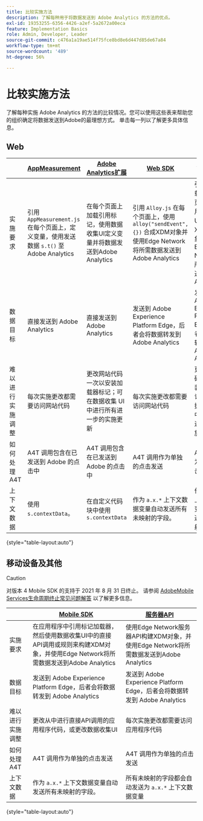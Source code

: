 ```yaml
---
title: 比较实施方法
description: 了解每种用于将数据发送到 Adobe Analytics 的方法的优点。
exl-id: 19353255-6356-4426-a2ef-5a2672a00eca
feature: Implementation Basics
role: Admin, Developer, Leader
source-git-commit: c476a1a19ae514f75fce8bd8e6d447d85de67a84
workflow-type: tm+mt
source-wordcount: '489'
ht-degree: 56%

---
```


# 比较实施方法

了解每种实施 Adobe Analytics 的方法的比较情况。您可以使用这些表来帮助您的组织确定将数据发送到Adobe的最理想方式。 单击每一列以了解更多具体信息。

## Web

| | [AppMeasurement](/help/implement/js/overview.md) | [Adobe Analytics扩展](/help/implement/launch/overview.md) | [Web SDK](/help/implement/aep-edge/web-sdk/overview.md#web-sdk) | [Web SDK扩展](/help/implement/aep-edge/web-sdk/overview.md#web-sdk-extension) |
| --- | --- | --- | --- | --- |
| 实施要求 | 引用 `AppMeasurement.js` 在每个页面上，定义变量，使用发送数据 `s.t()` 至Adobe Analytics | 在每个页面上加载引用标记，使用数据收集UI定义变量并将数据发送到Adobe Analytics | 引用 `Alloy.js` 在每个页面上，使用 `alloy("sendEvent",{})` 合成XDM对象并使用Edge Network将所需数据发送到Adobe Analytics | 引用标记加载器在每个页面上，使用数据收集UI构建XDM对象，并使用Edge Network将所需数据发送到Adobe Analytics |
| 数据目标 | 直接发送到 Adobe Analytics | 直接发送到 Adobe Analytics | 发送到 Adobe Experience Platform Edge，后者会将数据转发到 Adobe Analytics | 发送到 Adobe Experience Platform Edge，后者会将数据转发到 Adobe Analytics |
| 难以进行实施调整 | 每次实施更改都需要访问网站代码 | 更改网站代码一次以安装加载器标记；可在数据收集 UI 中进行所有进一步的实施更新 | 每次实施更改都需要访问网站代码 | 更改网站代码一次以安装加载器标记；可在数据收集 UI 中进行所有进一步的实施更新 |
| 如何处理 A4T | A4T 调用包含在已发送到 Adobe 的点击中 | A4T 调用包含在已发送到 Adobe 的点击中 | A4T 调用作为单独的点击发送 | A4T 调用作为单独的点击发送 |
| 上下文数据 | 使用 `s.contextData`。 | 在自定义代码块中使用 `s.contextData` | 作为 `a.x.*` 上下文数据变量自动发送所有未映射的字段。 | 作为 `a.x.*` 上下文数据变量自动发送所有未映射的字段。 |

{style="table-layout:auto"}

## 移动设备及其他

>[!CAUTION]
>
>对版本 4 Mobile SDK 的支持于 2021 年 8 月 31 日终止。 请参阅 [AdobeMobile Services生命周期终止常见问题解答](https://experienceleague.adobe.com/docs/discontinued/using/mobile-services.html) 以了解更多信息。


| | [Mobile SDK](/help/implement/aep-edge/mobile-sdk/overview.md) | [服务器API](/help/implement/aep-edge/server-api/overview.md) |
| --- | --- | --- |
| 实施要求 | 在应用程序中引用标记加载器，然后使用数据收集UI中的直接API调用或规则来构建XDM对象，并使用Edge Network将所需数据发送到Adobe Analytics | 使用Edge Network服务器API构建XDM对象，并使用Edge Network将所需数据发送到Adobe Analytics |
| 数据目标 | 发送到 Adobe Experience Platform Edge，后者会将数据转发到 Adobe Analytics | 发送到 Adobe Experience Platform Edge，后者会将数据转发到 Adobe Analytics |
| 难以进行实施调整 | 更改从中进行直接API调用的应用程序代码，或更改数据收集UI | 每次实施更改都需要访问应用程序代码 |
| 如何处理 A4T | A4T 调用作为单独的点击发送 | A4T 调用作为单独的点击发送 |
| 上下文数据 | 作为 `a.x.*` 上下文数据变量自动发送所有未映射的字段。 | 所有未映射的字段都会自动发送为 `a.x.*` 上下文数据变量 |

{style="table-layout:auto"}
